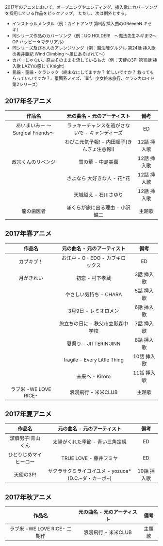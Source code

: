 2017年のアニメにおいて、オープニングやエンディング、挿入歌にカバーソングを採用している作品をピックアップ。
ただし、次は例外とする。

- インストゥルメンタル（例：カイトアンサ 第9話 挿入曲のGReeeeN キセキ）
- 同シリーズ作品のカバーソング（例：UQ HOLDER!　～魔法先生ネギま!2～ OP ハッピー☆マテリアル）
- 同シリーズ及び本人のアレンジソング（例：魔法陣グルグル 第24話 挿入歌の奥井亜紀 Wind Climbing 〜風にあそばれて〜）
- カバーじゃない。原曲そのままを流しているもの（例：天使の3P! 第10話 挿入歌 LAZYの感じてKnight）
- 民謡・童謡・クラシック（終末なにしてますか？ 忙しいですか？ 救ってもらっていいですか？、覆面系ノイズ、18if、少女終末旅行、クラシカロイド 第2シリーズ）

## 2017年冬アニメ

|作品名|元の曲名 - 元のアーティスト|備考|
|:-:|:-:|:-:|
|あいまいみー ～Surgical Friends～|ラッキーチャンスを逃がさないで - キャンディーズ|ED|
||わぴこ元気予報! - 内田順子(きんぎょ注意報!)|12話 挿入歌|
|政宗くんのリベンジ|雪の華 - 中島美嘉|12話 挿入歌|
||さよなら 大好きな人 - 花*花|12話 挿入歌|
||天城越え - 石川さゆり|12話 挿入歌|
|龍の歯医者|ぼくらが旅に出る理由 - 小沢健二|主題歌|

## 2017年春アニメ

|作品名|元の曲名 - 元のアーティスト|備考|
|:-:|:-:|:-:|
|カブキブ！|お江戸 - O・EDO - カブキロックス|ED|
|月がきれい|初恋 - 村下孝蔵|3話 挿入歌|
||やさしい気持ち - CHARA|5話 挿入歌|
||3月9日 - レミオロメン|6話 挿入歌|
||旅立ちの日に - 秩父市立影森中学校|7話 挿入歌|
||夏祭り - JITTERIN'JINN|8話 挿入歌|
||fragile - Every Little Thing|10話 挿入歌|
||未来へ - Kiroro|11話 挿入歌|
|ラブ米 -WE LOVE RICE-|浪漫飛行 - 米米CLUB|主題歌|

## 2017年夏アニメ

|作品名|元の曲名 - 元のアーティスト|備考|
|:-:|:-:|:-:|
|潔癖男子!青山くん|太陽がくれた季節 - 青い三角定規|ED|
|ひとりじめマイヒーロー|TRUE LOVE - 藤井フミヤ|ED|
|天使の3P!|サクラサクミライコイユメ - yozuca*(D.C.~ダ・カーポ~)|10話 挿入歌|

## 2017年秋アニメ

|作品名|元の曲名 - 元のアーティスト|備考|
|:-:|:-:|:-:|
|ラブ米 -WE LOVE RICE- 二期作|浪漫飛行 - 米米CLUB|主題歌|
